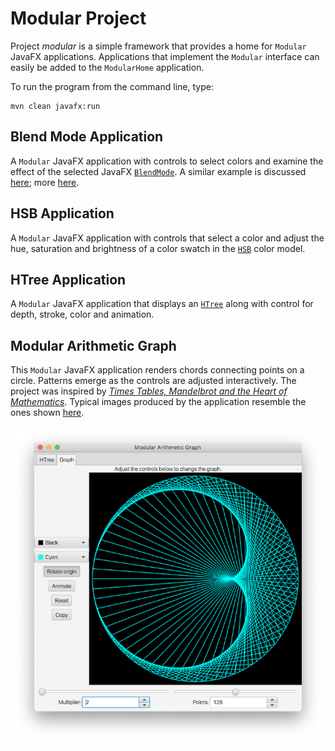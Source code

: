 # Modular Project

Project *modular* is a simple framework that provides a home for `Modular` JavaFX applications. Applications that implement the `Modular` interface can easily be added to the `ModularHome` application.

To run the program from the command line, type:

    mvn clean javafx:run

## Blend Mode Application

A `Modular` JavaFX application with controls to select colors and examine the effect of the selected JavaFX [`BlendMode`](https://openjfx.io/javadoc/17/javafx.graphics/javafx/scene/effect/BlendMode.html). A similar example is discussed [here](https://stackoverflow.com/q/70085482/230513); more [here](https://stackoverflow.com/search?tab=votes&q=%5bjavafx%5d%20BlendMode).

## HSB Application

A `Modular` JavaFX application with controls that select a color and adjust the hue, saturation and brightness of a color swatch in the [`HSB`](https://en.wikipedia.org/wiki/HSL_and_HSV) color model.

## HTree Application 

A `Modular` JavaFX application that displays an [`HTree`](https://en.wikipedia.org/wiki/H_tree) along with control for depth, stroke, color and animation.

## Modular Arithmetic Graph

This `Modular` JavaFX application renders chords connecting points on a circle. Patterns emerge as the controls are adjusted interactively. The project was inspired by [_Times Tables, Mandelbrot and the Heart of Mathematics_](https://www.youtube.com/watch?v=qhbuKbxJsk8). Typical images produced by the application resemble the ones shown [here](https://github.com/Tonumoy/Modular-Arithmetic-on-a-Circle-in-Python).

![ModularApp.png](images/ModularApp.png)
